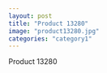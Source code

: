 ```yaml
---
layout: post
title: "Product 13280"
image: "product13280.jpg"
categories: "category1"
---
```

Product 13280
